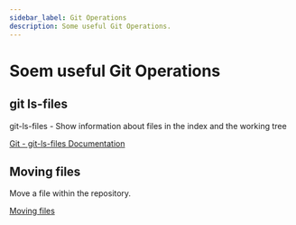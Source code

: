 ```yaml
---
sidebar_label: Git Operations
description: Some useful Git Operations.
---
```


# Soem useful Git Operations

## git ls-files

git-ls-files - Show information about files in the index and the working tree

[Git - git-ls-files Documentation](https://git-scm.com/docs/git-ls-files)

## Moving files

Move a file within the repository.

[Moving files](https://githowto.com/moving_files)